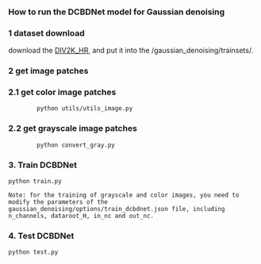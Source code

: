 ### How to run the DCBDNet model for Gaussian denoising

### 1 dataset download

download the [DIV2K_HR](http://data.vision.ee.ethz.ch/cvl/DIV2K/DIV2K_train_HR.zip), and put it into the /gaussian_denoising/trainsets/.

### 2 get image patches

### 2.1 get color image patches

```
        python utils/utils_image.py
```        

### 2.2 get grayscale image patches

```
        python convert_gray.py
```        
   
### 3. Train DCBDNet

```
python train.py 

Note: for the training of grayscale and color images, you need to modify the parameters of the gaussian_denoising/options/train_dcbdnet.json file, including n_channels, dataroot_H, in_nc and out_nc.
```

### 4. Test DCBDNet

```
python test.py
```
